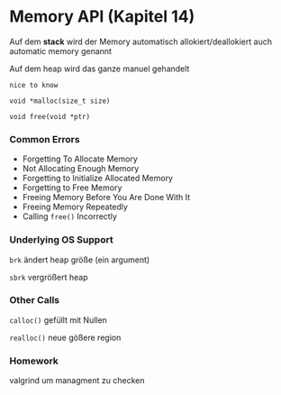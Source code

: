 # Memory API (Kapitel 14)

Auf dem **stack** wird der Memory automatisch allokiert/deallokiert auch automatic memory genannt

Auf dem heap wird das ganze manuel gehandelt

```
nice to know 

void *malloc(size_t size)

void free(void *ptr)
```

### Common Errors

- Forgetting To Allocate Memory
- Not Allocating Enough Memory
- Forgetting to Initialize Allocated Memory
- Forgetting to Free Memory
- Freeing Memory Before You Are Done With It
- Freeing Memory Repeatedly
- Calling ``free()`` Incorrectly


### Underlying OS Support

``brk`` ändert heap größe (ein argument)

``sbrk`` vergrößert heap

### Other Calls

``calloc()`` gefüllt mit Nullen

``realloc()`` neue gößere region

### Homework

valgrind um managment zu checken 


